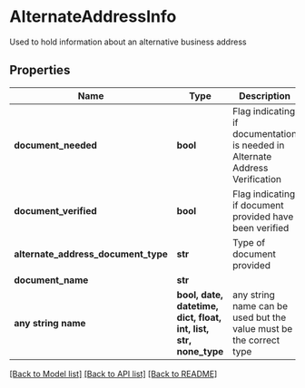 # AlternateAddressInfo

Used to hold information about an alternative business address

## Properties
Name | Type | Description | Notes
------------ | ------------- | ------------- | -------------
**document_needed** | **bool** | Flag indicating if documentation is needed in Alternate Address Verification | 
**document_verified** | **bool** | Flag indicating if document provided have been verified | [optional] 
**alternate_address_document_type** | **str** | Type of document provided | [optional] 
**document_name** | **str** |  | [optional] 
**any string name** | **bool, date, datetime, dict, float, int, list, str, none_type** | any string name can be used but the value must be the correct type | [optional]

[[Back to Model list]](../README.md#documentation-for-models) [[Back to API list]](../README.md#documentation-for-api-endpoints) [[Back to README]](../README.md)


